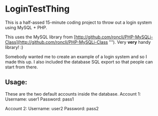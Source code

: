 LoginTestThing
==============

This is a half-assed 15-minute coding project to throw out a login system using MySQL + PHP.

This uses the MySQL library from [http://github.com/roncli/PHP-MySQLi-Class](http://github.com/roncli/PHP-MySQLi-Class ""). Very **very** handy library! :)

Somebody wanted me to create an example of a login system and so I made this up. I also included the database SQL export so that people can start from there.

Usage:
------
These are the two default accounts inside the database.
Account 1:
	Username: user1
	Password: pass1

Account 2:
	Username: user2
	Password: pass2


